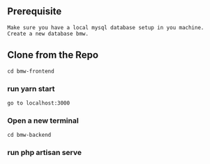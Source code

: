 ## Prerequisite
    Make sure you have a local mysql database setup in you machine.
    Create a new database bmw.

## Clone from the Repo
    cd bmw-frontend
### run yarn start
    go to localhost:3000

### Open a new terminal
    cd bmw-backend
### run php artisan serve
